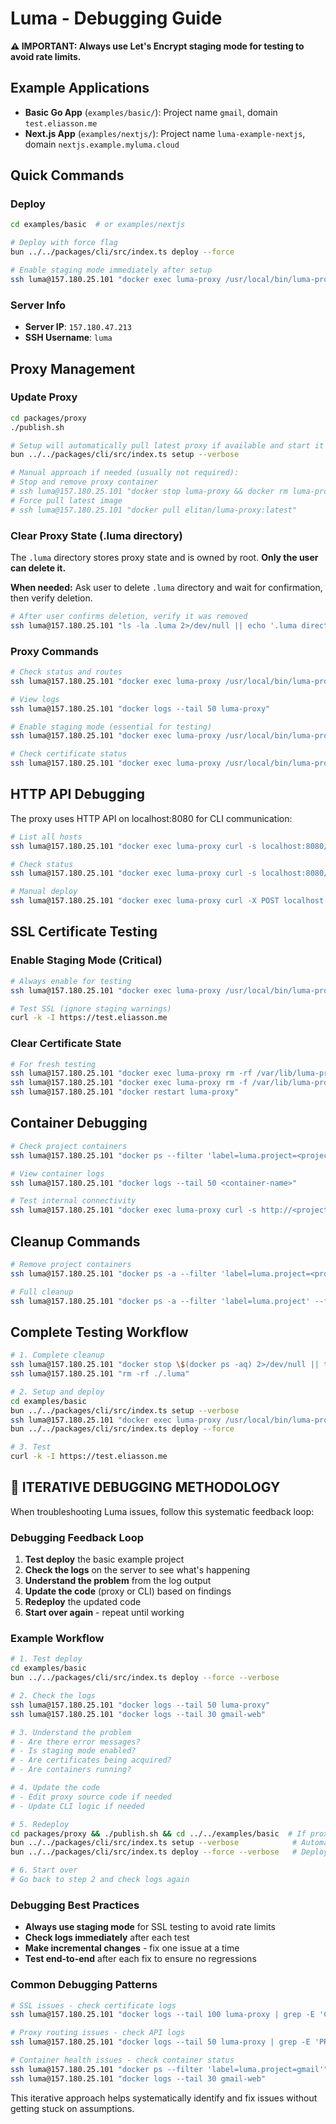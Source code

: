 # Luma - Debugging Guide

**⚠️ IMPORTANT: Always use Let's Encrypt staging mode for testing to avoid rate limits.**

## Example Applications

- **Basic Go App** (`examples/basic/`): Project name `gmail`, domain `test.eliasson.me`
- **Next.js App** (`examples/nextjs/`): Project name `luma-example-nextjs`, domain `nextjs.example.myluma.cloud`

## Quick Commands

### Deploy

```bash
cd examples/basic  # or examples/nextjs

# Deploy with force flag
bun ../../packages/cli/src/index.ts deploy --force

# Enable staging mode immediately after setup
ssh luma@157.180.25.101 "docker exec luma-proxy /usr/local/bin/luma-proxy set-staging --enabled true"
```

### Server Info

- **Server IP**: `157.180.47.213`
- **SSH Username**: `luma`

## Proxy Management

### Update Proxy

```bash
cd packages/proxy
./publish.sh

# Setup will automatically pull latest proxy if available and start it
bun ../../packages/cli/src/index.ts setup --verbose

# Manual approach if needed (usually not required):
# Stop and remove proxy container
# ssh luma@157.180.25.101 "docker stop luma-proxy && docker rm luma-proxy"
# Force pull latest image
# ssh luma@157.180.25.101 "docker pull elitan/luma-proxy:latest"
```

### Clear Proxy State (.luma directory)

The `.luma` directory stores proxy state and is owned by root. **Only the user can delete it.**

**When needed:** Ask user to delete `.luma` directory and wait for confirmation, then verify deletion.

```bash
# After user confirms deletion, verify it was removed
ssh luma@157.180.25.101 "ls -la .luma 2>/dev/null || echo '.luma directory not found (successfully deleted)'"
```

### Proxy Commands

```bash
# Check status and routes
ssh luma@157.180.25.101 "docker exec luma-proxy /usr/local/bin/luma-proxy list"

# View logs
ssh luma@157.180.25.101 "docker logs --tail 50 luma-proxy"

# Enable staging mode (essential for testing)
ssh luma@157.180.25.101 "docker exec luma-proxy /usr/local/bin/luma-proxy set-staging --enabled true"

# Check certificate status
ssh luma@157.180.25.101 "docker exec luma-proxy /usr/local/bin/luma-proxy cert-status"
```

## HTTP API Debugging

The proxy uses HTTP API on localhost:8080 for CLI communication:

```bash
# List all hosts
ssh luma@157.180.25.101 "docker exec luma-proxy curl -s localhost:8080/api/hosts"

# Check status
ssh luma@157.180.25.101 "docker exec luma-proxy curl -s localhost:8080/api/status"

# Manual deploy
ssh luma@157.180.25.101 "docker exec luma-proxy curl -X POST localhost:8080/api/deploy -H 'Content-Type: application/json' -d '{\"host\":\"test.com\",\"target\":\"app:3000\",\"project\":\"test\",\"ssl\":true}'"
```

## SSL Certificate Testing

### Enable Staging Mode (Critical)

```bash
# Always enable for testing
ssh luma@157.180.25.101 "docker exec luma-proxy /usr/local/bin/luma-proxy set-staging --enabled true"

# Test SSL (ignore staging warnings)
curl -k -I https://test.eliasson.me
```

### Clear Certificate State

```bash
# For fresh testing
ssh luma@157.180.25.101 "docker exec luma-proxy rm -rf /var/lib/luma-proxy/certs/*"
ssh luma@157.180.25.101 "docker exec luma-proxy rm -f /var/lib/luma-proxy/state.json"
ssh luma@157.180.25.101 "docker restart luma-proxy"
```

## Container Debugging

```bash
# Check project containers
ssh luma@157.180.25.101 "docker ps --filter 'label=luma.project=<project-name>'"

# View container logs
ssh luma@157.180.25.101 "docker logs --tail 50 <container-name>"

# Test internal connectivity
ssh luma@157.180.25.101 "docker exec luma-proxy curl -s http://<project-name>-web:3000/"
```

## Cleanup Commands

```bash
# Remove project containers
ssh luma@157.180.25.101 "docker ps -a --filter 'label=luma.project=<project-name>' --format '{{.Names}}' | xargs docker rm -f"

# Full cleanup
ssh luma@157.180.25.101 "docker ps -a --filter 'label=luma.project' --format '{{.Names}}' | xargs docker rm -f"
```

## Complete Testing Workflow

```bash
# 1. Complete cleanup
ssh luma@157.180.25.101 "docker stop \$(docker ps -aq) 2>/dev/null || true && docker rm \$(docker ps -aq) 2>/dev/null || true && docker system prune -af --volumes"
ssh luma@157.180.25.101 "rm -rf ./.luma"

# 2. Setup and deploy
cd examples/basic
bun ../../packages/cli/src/index.ts setup --verbose
ssh luma@157.180.25.101 "docker exec luma-proxy /usr/local/bin/luma-proxy set-staging --enabled true"
bun ../../packages/cli/src/index.ts deploy --force

# 3. Test
curl -k -I https://test.eliasson.me
```

## 🔄 **ITERATIVE DEBUGGING METHODOLOGY**

When troubleshooting Luma issues, follow this systematic feedback loop:

### Debugging Feedback Loop

1. **Test deploy** the basic example project
2. **Check the logs** on the server to see what's happening
3. **Understand the problem** from the log output
4. **Update the code** (proxy or CLI) based on findings
5. **Redeploy** the updated code
6. **Start over again** - repeat until working

### Example Workflow

```bash
# 1. Test deploy
cd examples/basic
bun ../../packages/cli/src/index.ts deploy --force --verbose

# 2. Check the logs
ssh luma@157.180.25.101 "docker logs --tail 50 luma-proxy"
ssh luma@157.180.25.101 "docker logs --tail 30 gmail-web"

# 3. Understand the problem
# - Are there error messages?
# - Is staging mode enabled?
# - Are certificates being acquired?
# - Are containers running?

# 4. Update the code
# - Edit proxy source code if needed
# - Update CLI logic if needed

# 5. Redeploy
cd packages/proxy && ./publish.sh && cd ../../examples/basic  # If proxy changes
bun ../../packages/cli/src/index.ts setup --verbose            # Automatically pulls updated proxy and starts it
bun ../../packages/cli/src/index.ts deploy --force --verbose   # Deploy again

# 6. Start over
# Go back to step 2 and check logs again
```

### Debugging Best Practices

- **Always use staging mode** for SSL testing to avoid rate limits
- **Check logs immediately** after each test
- **Make incremental changes** - fix one issue at a time
- **Test end-to-end** after each fix to ensure no regressions

### Common Debugging Patterns

```bash
# SSL issues - check certificate logs
ssh luma@157.180.25.101 "docker logs --tail 100 luma-proxy | grep -E 'CERT|ACME|SSL'"

# Proxy routing issues - check API logs
ssh luma@157.180.25.101 "docker logs --tail 50 luma-proxy | grep -E 'PROXY|API'"

# Container health issues - check container status
ssh luma@157.180.25.101 "docker ps --filter 'label=luma.project=gmail'"
ssh luma@157.180.25.101 "docker logs --tail 30 gmail-web"
```

This iterative approach helps systematically identify and fix issues without getting stuck on assumptions.
